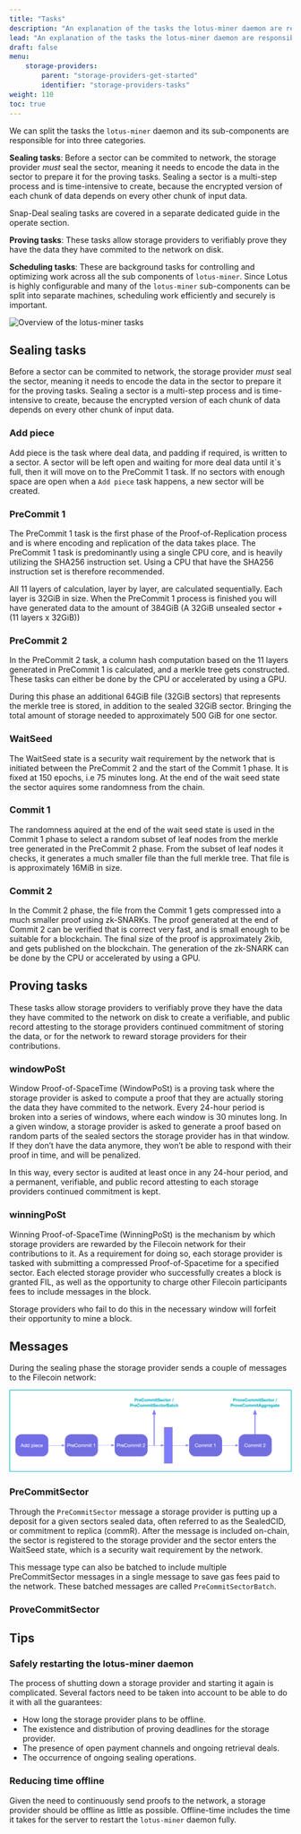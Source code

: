 ```yaml
---
title: "Tasks"
description: "An explanation of the tasks the lotus-miner daemon are responsible for"
lead: "An explanation of the tasks the lotus-miner daemon are responsible for"
draft: false
menu:
    storage-providers:
        parent: "storage-providers-get-started"
        identifier: "storage-providers-tasks"
weight: 110
toc: true
---
```


We can split the tasks the `lotus-miner` daemon and its sub-components are responsible for into three categories.

**Sealing tasks**: Before a sector can be commited to network, the storage provider *must* seal the sector, meaning it needs to encode the data in the sector to prepare it for the proving tasks. Sealing a sector is a multi-step process and is time-intensive to create, because the encrypted version of each chunk of data depends on every other chunk of input data.

Snap-Deal sealing tasks are covered in a separate dedicated guide in the operate section.

**Proving tasks**: These tasks allow storage providers to verifiably prove they have the data they have commited to the network on disk.

**Scheduling tasks**: These are background tasks for controlling and optimizing work across all the sub components of `lotus-miner`. Since Lotus is highly configurable and many of the `lotus-miner` sub-components can be split into separate machines, scheduling work efficiently and securely is important.

![Overview of the lotus-miner tasks](lotus-miner-tasks.png) 

## Sealing tasks

Before a sector can be commited to network, the storage provider *must* seal the sector, meaning it needs to encode the data in the sector to prepare it for the proving tasks. Sealing a sector is a multi-step process and is time-intensive to create, because the encrypted version of each chunk of data depends on every other chunk of input data.

### Add piece

Add piece is the task where deal data, and padding if required, is written to a sector. A sector will be left open and waiting for more deal data until it´s full, then it will move on to the PreCommit 1 task. If no sectors with enough space are open when a `Add piece` task happens, a new sector will be created.

### PreCommit 1

The PreCommit 1 task is the first phase of the Proof-of-Replication process and is where encoding and replication of the data takes place. The PreCommit 1 task is predominantly using a single CPU core, and is heavily utilizing the SHA256 instruction set. Using a CPU that have the SHA256 instruction set is therefore recommended.

All 11 layers of calculation, layer by layer, are calculated sequentially. Each layer is 32GiB in size. When the PreCommit 1 process is finished you will have generated data to the amount of 384GiB (A 32GiB unsealed sector + (11 layers x 32GiB))

### PreCommit 2

In the PreCommit 2 task, a column hash computation based on the 11 layers generated in PreCommit 1 is calculated, and a merkle tree gets constructed. These tasks can either be done by the CPU or accelerated by using a GPU.

During this phase an additional 64GiB file (32GiB sectors) that represents the merkle tree is stored, in addition to the sealed 32GiB sector. Bringing the total amount of storage needed to approximately 500 GiB for one sector.

### WaitSeed

The WaitSeed state is a security wait requirement by the network that is initiated between the PreCommit 2 and the start of the Commit 1 phase. It is fixed at 150 epochs, i.e 75 minutes long. At the end of the wait seed state the sector aquires some randomness from the chain.

### Commit 1

The randomness aquired at the end of the wait seed state is used in the Commit 1 phase to select a random subset of leaf nodes from the merkle tree generated in the PreCommit 2 phase. From the subset of leaf nodes it checks, it generates a much smaller file than the full merkle tree. That file is is approximately 16MiB in size.

### Commit 2

In the Commit 2 phase, the file from the Commit 1 gets compressed into a much smaller proof using zk-SNARKs. The proof generated at the end of Commit 2 can be verified that is correct very fast, and is small enough to be suitable for a blockchain. The final size of the proof is approximately 2kib, and gets published on the blockchain. The generation of the zk-SNARK can be done by the CPU or accelerated by using a GPU.

## Proving tasks

These tasks allow storage providers to verifiably prove they have the data they have commited to the network on disk to create a verifiable, and public record attesting to the storage providers continued commitment of storing the data, or for the network to reward storage providers for their contributions. 

### windowPoSt

Window Proof-of-SpaceTime (WindowPoSt) is a proving task where the storage provider is asked to compute a proof that they are actually storing the data they have commited to the network. Every 24-hour period is broken into a series of windows, where each window is 30 minutes long. In a given window, a storage provider is asked to generate a proof based on random parts of the sealed sectors the storage provider has in that window. If they don’t have the data anymore, they won’t be able to respond with their proof in time, and will be penalized.

In this way, every sector is audited at least once in any 24-hour period, and a permanent, verifiable, and public record attesting to each storage providers continued commitment is kept.

### winningPoSt

Winning Proof-of-SpaceTime (WinningPoSt) is the mechanism by which storage providers are rewarded by the Filecoin network for their contributions to it. As a requirement for doing so, each storage provider is tasked with submitting a compressed Proof-of-Spacetime for a specified sector. Each elected storage provider who successfully creates a block is granted FIL, as well as the opportunity to charge other Filecoin participants fees to include messages in the block.

Storage providers who fail to do this in the necessary window will forfeit their opportunity to mine a block.

## Messages

During the sealing phase the storage provider sends a couple of messages to the Filecoin network:

![Overview of sealing messages](sealing-messages.png) 

### PreCommitSector

Through the `PreCommitSector` message a storage provider is putting up a deposit for a given sectors sealed data, often referred to as the SealedCID, or commitment to replica (commR). After the message is included on-chain, the sector is registered to the storage provider and the sector enters the WaitSeed state, which is a security wait requirement by the network.

This message type can also be batched to include multiple PreCommitSector messages in a single message to save gas fees paid to the network. These batched messages are called `PreCommitSectorBatch`.

### ProveCommitSector



## Tips

### Safely restarting the lotus-miner daemon

The process of shutting down a storage provider and starting it again is complicated. Several factors need to be taken into account to be able to do it with all the guarantees:

- How long the storage provider plans to be offline.
- The existence and distribution of proving deadlines for the storage provider.
- The presence of open payment channels and ongoing retrieval deals.
- The occurrence of ongoing sealing operations.

### Reducing time offline

Given the need to continuously send proofs to the network, a storage provider should be offline as little as possible. Offline-time includes the time it takes for the server to restart the `lotus-miner` daemon fully.

